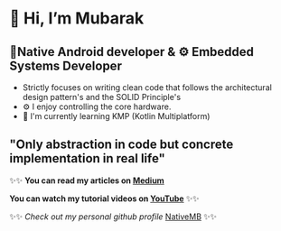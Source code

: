 # 👋 Hi, I’m Mubarak 
## 📱Native Android developer & ⚙️ Embedded Systems Developer
- Strictly focuses on writing clean code that follows the architectural design pattern's and the SOLID Principle's
- ⚙️ I enjoy controlling the core hardware.
- 🌱 I'm currently learning KMP (Kotlin Multiplatform)

##

## "Only abstraction in code but concrete implementation in real life"

✨✨ **You can read my articles on [Medium](https://mubaraknative.medium.com/)**
  
  **You can watch my tutorial videos on [YouTube](https://youtube.com/@mubaraknative)** ✨✨

✨✨  _Check out my personal github profile_ [NativeMB](https://github.com/nativeMB/) ✨✨
